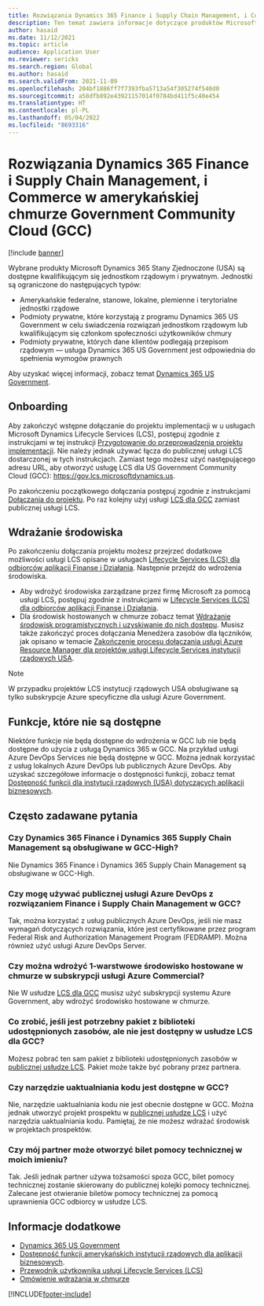 ```yaml
---
title: Rozwiązania Dynamics 365 Finance i Supply Chain Management, i Commerce w amerykańskiej chmurze Government Community Cloud (GCC)
description: Ten temat zawiera informacje dotyczące produktów Microsoft Dynamics 365 US Government instytucji rządowych, które są dostępne dla kwalifikujących się jednostek rządowych i prywatnych.
author: hasaid
ms.date: 11/12/2021
ms.topic: article
audience: Application User
ms.reviewer: sericks
ms.search.region: Global
ms.author: hasaid
ms.search.validFrom: 2021-11-09
ms.openlocfilehash: 204bf1886ff7f7393fba5713a54f305274f540d0
ms.sourcegitcommit: a58dfb892e43921157014f0784bd411f5c40e454
ms.translationtype: HT
ms.contentlocale: pl-PL
ms.lasthandoff: 05/04/2022
ms.locfileid: "8693316"
---
```

# <a name="dynamics-365-finance-supply-chain-management-and-commerce-in-us-government-community-cloud-gcc"></a>Rozwiązania Dynamics 365 Finance i Supply Chain Management, i Commerce w amerykańskiej chmurze Government Community Cloud (GCC)

[!include [banner](../includes/banner.md)]



Wybrane produkty Microsoft Dynamics 365 Stany Zjednoczone (USA) są dostępne kwalifikującym się jednostkom rządowym i prywatnym. Jednostki są ograniczone do następujących typów:

- Amerykańskie federalne, stanowe, lokalne, plemienne i terytorialne jednostki rządowe
- Podmioty prywatne, które korzystają z programu Dynamics 365 US Government w celu świadczenia rozwiązań jednostkom rządowym lub kwalifikującym się członkom społeczności użytkowników chmury
- Podmioty prywatne, których dane klientów podlegają przepisom rządowym — usługa Dynamics 365 US Government jest odpowiednia do spełnienia wymogów prawnych

Aby uzyskać więcej informacji, zobacz temat [Dynamics 365 US Government](/power-platform/admin/microsoft-dynamics-365-government).

## <a name="onboarding"></a>Onboarding

Aby zakończyć wstępne dołączanie do projektu implementacji w u usługach Microsoft Dynamics Lifecycle Services (LCS), postępuj zgodnie z instrukcjami w tej instrukcji [Przygotowanie do przeprowadzenia projektu implementacji](../../../fin-ops-core/fin-ops/imp-lifecycle/onboard.md). Nie należy jednak używać łącza do publicznej usługi LCS dostarczonej w tych instrukcjach. Zamiast tego możesz użyć następującego adresu URL, aby otworzyć usługę LCS dla US Government Community Cloud (GCC): <https://gov.lcs.microsoftdynamics.us>.

Po zakończeniu początkowego dołączania postępuj zgodnie z instrukcjami [Dołączania do projektu](../lifecycle-services/project-onboarding.md). Po raz kolejny użyj usługi [LCS dla GCC](https://gov.lcs.microsoftdynamics.us) zamiast publicznej usługi LCS.

## <a name="environment-deployment"></a>Wdrażanie środowiska

Po zakończeniu dołączania projektu możesz przejrzeć dodatkowe możliwości usługi LCS opisane w usługach [Lifecycle Services (LCS) dla odbiorców aplikacji Finanse i Działania](../../../fin-ops-core/dev-itpro/lifecycle-services/lcs-works-lcs.md). Następnie przejdź do wdrożenia środowiska.

- Aby wdrożyć środowiska zarządzane przez firmę Microsoft za pomocą usługi LCS, postępuj zgodnie z instrukcjami w [Lifecycle Services (LCS) dla odbiorców aplikacji Finanse i Działania](../../../fin-ops-core/dev-itpro/lifecycle-services/lcs-works-lcs.md#new-deployment-experience).
- Dla środowisk hostowanych w chmurze zobacz temat [Wdrażanie środowisk programistycznych i uzyskiwanie do nich dostępu](../../../fin-ops-core/dev-itpro/dev-tools/access-instances.md). Musisz także zakończyć proces dołączania Menedżera zasobów dla łączników, jak opisano w temacie [Zakończenie procesu dołączania usługi Azure Resource Manager dla projektów usługi Lifecycle Services instytucji rządowych USA](arm-onbarding-us-goverment.md).

> [!NOTE]
> W przypadku projektów LCS instytucji rządowych USA obsługiwane są tylko subskrypcje Azure specyficzne dla usługi Azure Government.

## <a name="features-that-arent-available"></a>Funkcje, które nie są dostępne

Niektóre funkcje nie będą dostępne do wdrożenia w GCC lub nie będą dostępne do użycia z usługą Dynamics 365 w GCC. Na przykład usługi Azure DevOps Services nie będą dostępne w GCC. Można jednak korzystać z usług lokalnych Azure DevOps lub publicznych Azure DevOps. Aby uzyskać szczegółowe informacje o dostępności funkcji, zobacz temat [Dostępność funkcji dla instytucji rządowych (USA) dotyczących aplikacji biznesowych](https://aka.ms/BAPFunctionalParity).

## <a name="frequently-asked-questions"></a>Często zadawane pytania

### <a name="are-dynamics-365-finance-and-dynamics-365-supply-chain-management-supported-in-gcc-high"></a>Czy Dynamics 365 Finance i Dynamics 365 Supply Chain Management są obsługiwane w GCC-High?

Nie Dynamics 365 Finance i Dynamics 365 Supply Chain Management są obsługiwane w GCC-High.

### <a name="can-i-use-public-azure-devops-with-finance-and-supply-chain-management-in-gcc"></a>Czy mogę używać publicznej usługi Azure DevOps z rozwiązaniem Finance i Supply Chain Management w GCC?

Tak, można korzystać z usług publicznych Azure DevOps, jeśli nie masz wymagań dotyczących rozwiązania, które jest certyfikowane przez program Federal Risk and Authorization Management Program (FEDRAMP). Można również użyć usługi Azure DevOps Server.

### <a name="can-i-deploy-a-cloud-hosted-environment-tier-1-development-environment-on-an-azure-commercial-subscription"></a>Czy można wdrożyć 1-warstwowe środowisko hostowane w chmurze w subskrypcji usługi Azure Commercial?

Nie W usłudze [LCS dla GCC](https://gov.lcs.microsoftdynamics.us) musisz użyć subskrypcji systemu Azure Government, aby wdrożyć środowisko hostowane w chmurze.

### <a name="what-can-i-do-if-i-need-a-package-from-the-shared-asset-library-but-it-isnt-available-in-lcs-for-gcc"></a>Co zrobić, jeśli jest potrzebny pakiet z biblioteki udostępnionych zasobów, ale nie jest dostępny w usłudze LCS dla GCC?

Możesz pobrać ten sam pakiet z biblioteki udostępnionych zasobów w [publicznej usłudze LCS](https://lcs.dynamics.com). Pakiet może także być pobrany przez partnera.

### <a name="is-the-code-upgrade-tool-available-in-gcc"></a>Czy narzędzie uaktualniania kodu jest dostępne w GCC?

Nie, narzędzie uaktualniania kodu nie jest obecnie dostępne w GCC. Można jednak utworzyć projekt prospektu w [publicznej usłudze LCS](https://lcs.dynamics.com) i użyć narzędzia uaktualniania kodu. Pamiętaj, że nie możesz wdrażać środowisk w projektach prospektów.

### <a name="can-my-partner-open-a-support-ticket-on-my-behalf"></a>Czy mój partner może otworzyć bilet pomocy technicznej w moich imieniu?

Tak. Jeśli jednak partner używa tożsamości spoza GCC, bilet pomocy technicznej zostanie skierowany do publicznej kolejki pomocy technicznej. Zalecane jest otwieranie biletów pomocy technicznej za pomocą uprawnienia GCC odbiorcy w usłudze LCS.

## <a name="see-also"></a>Informacje dodatkowe

- [Dynamics 365 US Government](/power-platform/admin/microsoft-dynamics-365-government)
- [Dostępność funkcji amerykańskich instytucji rządowych dla aplikacji biznesowych](https://aka.ms/BAPFunctionalParity).
- [Przewodnik użytkownika usługi Lifecycle Services (LCS)](../../../fin-ops-core/dev-itpro/lifecycle-services/lcs-user-guide.md)
- [Omówienie wdrażania w chmurze](../../../fin-ops-core/dev-itpro/deployment/cloud-deployment-overview.md)

[!INCLUDE[footer-include](../../../includes/footer-banner.md)]
